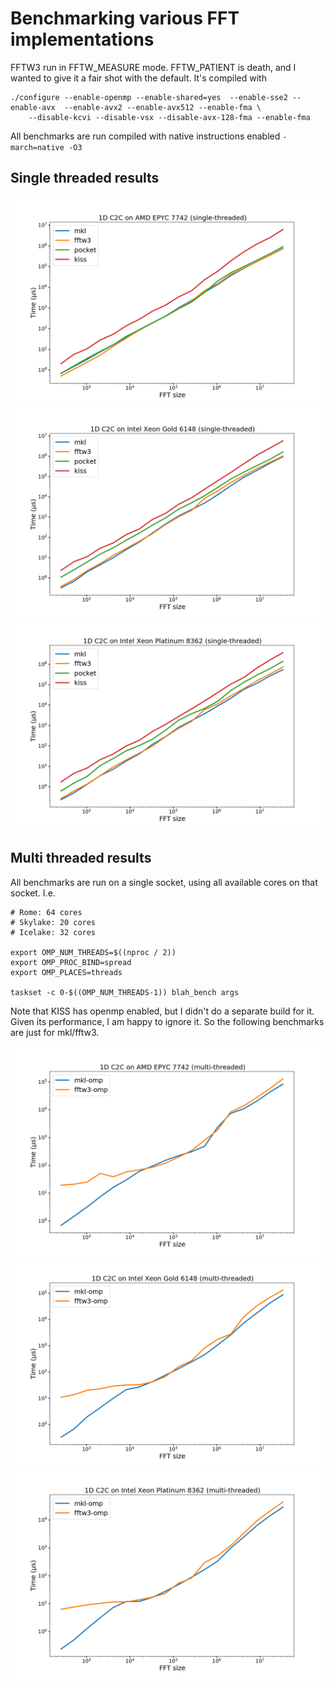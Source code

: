 # Benchmarking various FFT implementations
FFTW3 run in FFTW_MEASURE mode. FFTW_PATIENT is death, and I wanted to give it a fair shot with the default. It's compiled with
```
./configure --enable-openmp --enable-shared=yes  --enable-sse2 --enable-avx  --enable-avx2 --enable-avx512 --enable-fma \
    --disable-kcvi --disable-vsx --disable-avx-128-fma --enable-fma
```
All benchmarks are run compiled with native instructions enabled `-march=native -O3`


## Single threaded results
![](fi/1d_c2c_st_rome.png)
![](fi/1d_c2c_st_skylake.png)
![](fi/1d_c2c_st_icelake.png)

## Multi threaded results
All benchmarks are run on a single socket, using all available cores on that socket. I.e.

```
# Rome: 64 cores
# Skylake: 20 cores
# Icelake: 32 cores

export OMP_NUM_THREADS=$((nproc / 2))
export OMP_PROC_BIND=spread
export OMP_PLACES=threads

taskset -c 0-$((OMP_NUM_THREADS-1)) blah_bench args
```

Note that KISS has openmp enabled, but I didn't do a separate build for it. Given its performance, I am happy to ignore it. So the following benchmarks are just for mkl/fftw3.

![](fi/1d_c2c_mt_rome.png)
![](fi/1d_c2c_mt_skylake.png)
![](fi/1d_c2c_mt_icelake.png)

